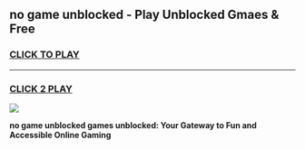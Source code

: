 
## no game unblocked - Play Unblocked Gmaes & Free
<h3>
<a href="https://news.freeplayer.one?title=no_game_unblocked&ref=16F">CLICK TO PLAY</a></h3>
<hr>

<h3>
<a href="https://news.freeplayer.one?title=no_game_unblocked&ref=16F">CLICK 2 PLAY</a>
  
</h3>

<a href="https://news.freeplayer.one?title=no_game_unblocked&ref=16F/"><img src="https://clearcache.store/games.png"></a>


**no game unblocked games unblocked: Your Gateway to Fun and Accessible Online Gaming**
